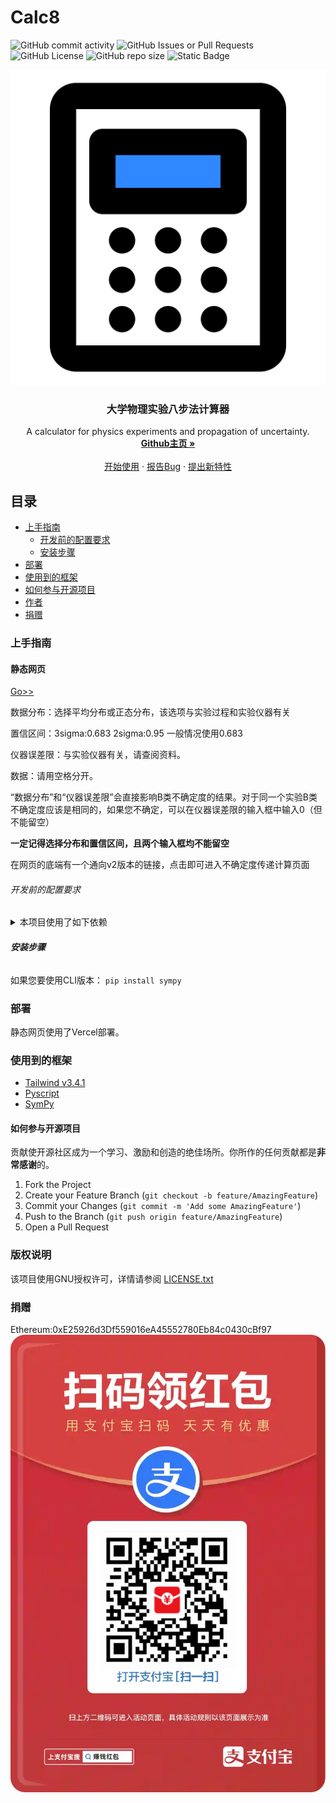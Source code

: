

# Calc8



<!-- PROJECT SHIELDS -->

![GitHub commit activity](https://img.shields.io/github/commit-activity/t/Developers13/Physics-Experiments-Calculator?style=flat-square)
![GitHub Issues or Pull Requests](https://img.shields.io/github/issues/Developers13/Physics-Experiments-Calculator?style=flat-square)
![GitHub License](https://img.shields.io/github/license/Developers13/Physics-Experiments-Calculator?style=flat-square)
![GitHub repo size](https://img.shields.io/github/repo-size/Developers13/Physics-Experiments-Calculator?style=flat-square)
![Static Badge](https://img.shields.io/badge/Donation-Ethereum-%23ccccff?style=flat-square&logo=ethereum&link=https%3A%2F%2Fgoto.etherscan.com%2Faddress%2F0xe25926d3df559016ea45552780eb84c0430cbf97)



<!-- PROJECT LOGO -->
<img src='https://github.com/Developers13/Physics-Experiments-Calculator/blob/main/calculator-one-svgrepo-com.svg' alt='logo'>
<br />

  <h3 align="center">大学物理实验八步法计算器</h3>
  <p align="center">
    A calculator for physics experiments and propagation of uncertainty.
    <br />
    <a href="https://github.com/Developers13/Physics-Experiments-Calculator"><strong>Github主页 »</strong></a>
    <br />
    <br />
    <a href="https://github.com/Developers13/Physics-Experiments-Calculator">开始使用</a>
    ·
    <a href="https://github.com/Developers13/Physics-Experiments-Calculator/issues">报告Bug</a>
    ·
    <a href="https://github.com/Developers13/Physics-Experiments-Calculator/issues">提出新特性</a>
  </p>

</p>

 
## 目录

- [上手指南](#上手指南)
  - [开发前的配置要求](#开发前的配置要求)
  - [安装步骤](#安装步骤)
- [部署](#部署)
- [使用到的框架](#使用到的框架)
- [如何参与开源项目](#如何参与开源项目)
- [作者](#作者)
- [捐赠](#donation)

### 上手指南

#### 静态网页
<a href="https://calc.cryste.site">Go>></a>


数据分布：选择平均分布或正态分布，该选项与实验过程和实验仪器有关


置信区间：3sigma:0.683 2sigma:0.95 一般情况使用0.683


仪器误差限：与实验仪器有关，请查阅资料。


数据：请用空格分开。


“数据分布”和“仪器误差限”会直接影响B类不确定度的结果。对于同一个实验B类不确定度应该是相同的，如果您不确定，可以在仪器误差限的输入框中输入0（但不能留空）


**一定记得选择分布和置信区间，且两个输入框均不能留空**


在网页的底端有一个通向v2版本的链接，点击即可进入不确定度传递计算页面


###### 开发前的配置要求

<details markdown='1'><summary>本项目使用了如下依赖</summary>
Pyscript 2024.5.2(No installation needed)

Tailwindcss 3.4.1
</details>

###### **安装步骤**

如果您要使用CLI版本：
`pip install sympy`

### 部署

静态网页使用了Vercel部署。

### 使用到的框架

- [Tailwind v3.4.1](https://tailwindcss.com)
- [Pyscript](https://pyscript.net)
- [SymPy](https://www.sympy.org)


#### 如何参与开源项目

贡献使开源社区成为一个学习、激励和创造的绝佳场所。你所作的任何贡献都是**非常感谢**的。


1. Fork the Project
2. Create your Feature Branch (`git checkout -b feature/AmazingFeature`)
3. Commit your Changes (`git commit -m 'Add some AmazingFeature'`)
4. Push to the Branch (`git push origin feature/AmazingFeature`)
5. Open a Pull Request


### 版权说明

该项目使用GNU授权许可，详情请参阅 [LICENSE.txt](https://github.com/Developers13/Physics-Experiments-Calculator/blob/main/LICENSE)

### 捐赠
Ethereum:0xE25926d3Df559016eA45552780Eb84c0430cBf97
![Alipay](https://github.com/Developers13/Physics-Experiments-Calculator/blob/main/1717301742745.jpg)





